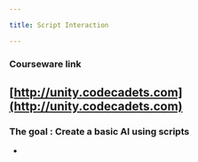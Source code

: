 ```yaml
---

title: Script Interaction

---
```



### Courseware link


## [http://unity.codecadets.com](http://unity.codecadets.com)

### The goal : Create a basic AI using scripts

* 
